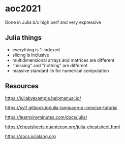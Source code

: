 # aoc2021

Done in Julia b/c high perf and very expressive

## Julia things

- everything is 1-indexed
- slicing is inclusive
- multidimensional arrays and matrices are different
- "missing" and "nothing" are different
- massive standard lib for numerical computation

## Resources

https://juliabyexample.helpmanual.io/

https://syl1.gitbook.io/julia-language-a-concise-tutorial

https://learnxinyminutes.com/docs/julia/

https://cheatsheets.quantecon.org/julia-cheatsheet.html

https://docs.julialang.org

